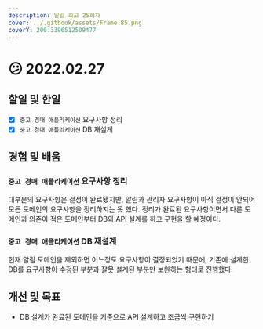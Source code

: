 ```yaml
---
description: 일일 회고 25회차
cover: ../.gitbook/assets/Frame 85.png
coverY: 200.3396512509477
---
```


# 😕 2022.02.27

## 할일 및 한일

* [x] `중고 경매 애플리케이션` 요구사항 정리
* [x] `중고 경매 애플리케이션` DB 재설계

## 경험 및 배움

### `중고 경매 애플리케이션` 요구사항 정리

대부분의 요구사항은 결정이 완료됐지만, 알림과 관리자 요구사항이 아직 결정이 안되어 모든 도메인의 요구사항을 정리하지는 못 했다. 정리가 완료된 요구사항이면서 다른 도메인과 의존이 적은 도메인부터 DB와 API 설계를 하고 구현을 할 예정이다.



### `중고 경매 애플리케이션` DB 재설계

현재 알림 도메인을 제외하면 어느정도 요구사항이 결정되었기 때문에, 기존에 설계한 DB를 요구사항이 수정된 부분과 잘못 설계된 부분만 보완하는 형태로 진행했다.

## 개선 및 목표

* DB 설계가 완료된 도메인을 기준으로 API 설계하고 조금씩 구현하기

